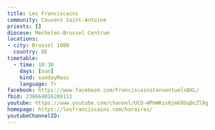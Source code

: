 ```yaml
---
title: Les Franciscains
community: Couvent Saint-Antoine
priests: []
diocese: Mechelen-Brussel Centrum
locations:
- city: Brussel 1000
  country: BE
timetable:
  - time: 10:30
    days: [sun]
    kind: sundayMass
    language: fr
facebook: https://www.facebook.com/FranciscainsConventuelsBXL/
fbid: 238664016288111
youtube: https://www.youtube.com/channel/UCO-WPmWKzs6jmG9SqBcZl8g
homepage: https://lesfranciscains.com/horaires/
youtubeChannelID: 
---
```

